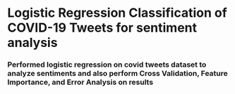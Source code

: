 # Logistic Regression Classification of COVID-19 Tweets for sentiment analysis

### Performed logistic regression on covid tweets dataset to analyze sentiments and also perform Cross Validation, Feature Importance, and Error Analysis on results
